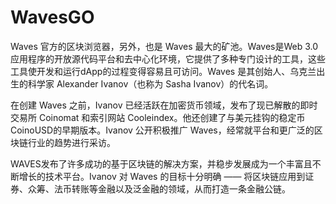 # WavesGO

Waves 官方的区块浏览器，另外，也是 Waves 最大的矿池。Waves是Web 3.0应用程序的开放源代码平台和去中心化环境，它提供了多种专门设计的工具，这些工具使开发和运行dApp的过程变得容易且可访问。Waves 是其创始人、乌克兰出生的科学家 Alexander Ivanov（也称为 Sasha Ivanov）的代名词。

在创建 Waves 之前，Ivanov 已经活跃在加密货币领域，发布了现已解散的即时交易所 Coinomat 和索引网站 Cooleindex。他还创建了与美元挂钩的稳定币 CoinoUSD的早期版本。Ivanov 公开积极推广 Waves，经常就平台和更广泛的区块链行业的趋势进行采访。

WAVES发布了许多成功的基于区块链的解决方案，并稳步发展成为一个丰富且不断增长的技术平台。Ivanov 对 Waves 的目标十分明确 —— 将区块链应用到证券、众筹、法币转账等金融以及泛金融的领域，从而打造一条金融公链。


